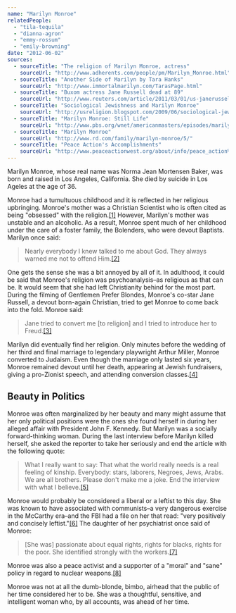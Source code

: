 ```yaml
---
name: "Marilyn Monroe"
relatedPeople:
  - "tila-tequila"
  - "dianna-agron"
  - "emmy-rossum"
  - "emily-browning"
date: "2012-06-02"
sources:
  - sourceTitle: "The religion of Marilyn Monroe, actress"
    sourceUrl: "http://www.adherents.com/people/pm/Marilyn_Monroe.html"
  - sourceTitle: "Another Side of Marilyn by Tara Hanks"
    sourceUrl: "http://www.immortalmarilyn.com/TarasPage.html"
  - sourceTitle: "Buxom actress Jane Russell dead at 89"
    sourceUrl: "http://www.reuters.com/article/2011/03/01/us-janerussell-idUSTRE72001620110301"
  - sourceTitle: "Sociological Jewishness and Marilyn Monroe"
    sourceUrl: "http://usreligion.blogspot.com/2009/06/sociological-jewishness-and-marilyn.html"
  - sourceTitle: "Marilyn Monroe: Still Life"
    sourceUrl: "http://www.pbs.org/wnet/americanmasters/episodes/marilyn-monroe/still-life/61/"
  - sourceTitle: "Marilyn Monroe"
    sourceUrl: "http://www.rd.com/family/marilyn-monroe/5/"
  - sourceTitle: "Peace Action's Accomplishments"
    sourceUrl: "http://www.peaceactionwest.org/about/info/peace_action%27s_accomplishments/"
---
```


Marilyn Monroe, whose real name was Norma Jean Mortensen Baker, was born and raised in Los Angeles, California. She died by suicide in Los Ageles at the age of 36.

Monroe had a tumultuous childhood and it is reflected in her religious upbringing. Monroe's mother was a Christian Scientist who is often cited as being "obsessed" with the religion.<a class="source-citation" href="#http://www.adherents.com/people/pm/Marilyn_Monroe.html" title="The religion of Marilyn Monroe, actress">[1]</a> However, Marilyn's mother was unstable and an alcoholic. As a result, Monroe spent much of her childhood under the care of a foster family, the Bolenders, who were devout Baptists. Marilyn once said:

>Nearly everybody I knew talked to me about God. They always warned me not to offend Him.<a class="source-citation" href="#http://www.immortalmarilyn.com/TarasPage.html" title="Another Side of Marilyn by Tara Hanks">[2]</a>

One gets the sense she was a bit annoyed by all of it. In adulthood, it could be said that Monroe's religion was psychoanalysis–as religious as that can be. It would seem that she had left Christianity behind for the most part. During the filming of Gentlemen Prefer Blondes, Monroe's co-star Jane Russell, a devout born-again Christian, tried to get Monroe to come back into the fold. Monroe said:

>Jane tried to convert me [to religion] and I tried to introduce her to Freud.<a class="source-citation" href="#http://www.reuters.com/article/2011/03/01/us-janerussell-idUSTRE72001620110301" title="Buxom actress Jane Russell dead at 89">[3]</a>

Marilyn did eventually find her religion. Only minutes before the wedding of her third and final marriage to legendary playwright Arthur Miller, Monroe converted to Judaism. Even though the marriage only lasted six years, Monroe remained devout until her death, appearing at Jewish fundraisers, giving a pro-Zionist speech, and attending conversion classes.<a class="source-citation" href="#http://usreligion.blogspot.com/2009/06/sociological-jewishness-and-marilyn.html" title="Sociological Jewishness and Marilyn Monroe">[4]</a>

## Beauty in Politics

Monroe was often marginalized by her beauty and many might assume that her only political positions were the ones she found herself in during her alleged affair with President John F. Kennedy. But Marilyn was a socially forward-thinking woman. During the last interview before Marilyn killed herself, she asked the reporter to take her seriously and end the article with the following quote:

>What I really want to say: That what the world really needs is a real feeling of kinship. Everybody: stars, laborers, Negroes, Jews, Arabs. We are all brothers. Please don't make me a joke. End the interview with what I believe.<a class="source-citation" href="#http://www.pbs.org/wnet/americanmasters/episodes/marilyn-monroe/still-life/61/" title="Marilyn Monroe: Still Life">[5]</a>

Monroe would probably be considered a liberal or a leftist to this day. She was known to have associated with communists–a very dangerous exercise in the McCarthy era–and the FBI had a file on her that read: "very positively and concisely leftist."<a class="source-citation" href="#http://www.rd.com/family/marilyn-monroe/5/" title="Marilyn Monroe">[6]</a> The daughter of her psychiatrist once said of Monroe:

>[She was] passionate about equal rights, rights for blacks, rights for the poor. She identified strongly with the workers.<a class="source-citation" href="#http://www.rd.com/family/marilyn-monroe/5/" title="Marilyn Monroe">[7]</a>

Monroe was also a peace activist and a supporter of a "moral" and "sane" policy in regard to nuclear weapons.<a class="source-citation" href="#http://www.peaceactionwest.org/about/info/peace_action%27s_accomplishments/" title="Peace Action&apos;s Accomplishments">[8]</a>

Monroe was not at all the dumb-blonde, bimbo, airhead that the public of her time considered her to be. She was a thoughtful, sensitive, and intelligent woman who, by all accounts, was ahead of her time.
